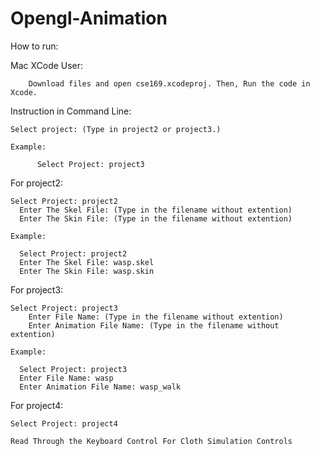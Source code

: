 # Opengl-Animation

How to run:

Mac XCode User:

        Download files and open cse169.xcodeproj. Then, Run the code in Xcode.



Instruction in Command Line:


    Select project: (Type in project2 or project3.)
  
    Example:
  
          Select Project: project3


For project2: 


    Select Project: project2
      Enter The Skel File: (Type in the filename without extention)
      Enter The Skin File: (Type in the filename without extention)
  
    Example:
      
      Select Project: project2
      Enter The Skel File: wasp.skel
      Enter The Skin File: wasp.skin

For  project3: 


    Select Project: project3
        Enter File Name: (Type in the filename without extention)
        Enter Animation File Name: (Type in the filename without extention)
  
    Example:
      
      Select Project: project3
      Enter File Name: wasp
      Enter Animation File Name: wasp_walk

For  project4: 

    Select Project: project4
    
    Read Through the Keyboard Control For Cloth Simulation Controls
